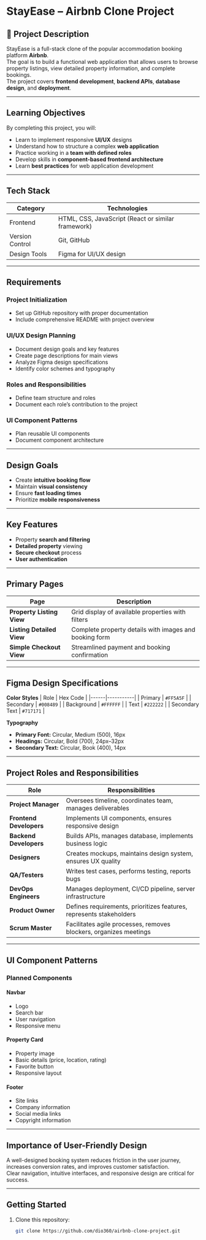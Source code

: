 # StayEase – Airbnb Clone Project

## 📖 Project Description
StayEase is a full-stack clone of the popular accommodation booking platform **Airbnb**.  
The goal is to build a functional web application that allows users to browse property listings, view detailed property information, and complete bookings.  
The project covers **frontend development**, **backend APIs**, **database design**, and **deployment**.

---

## Learning Objectives
By completing this project, you will:
- Learn to implement responsive **UI/UX** designs  
- Understand how to structure a complex **web application**
- Practice working in a **team with defined roles**
- Develop skills in **component-based frontend architecture**
- Learn **best practices** for web application development

---

## Tech Stack
| Category | Technologies |
|-----------|---------------|
| Frontend | HTML, CSS, JavaScript (React or similar framework) |
| Version Control | Git, GitHub |
| Design Tools | Figma for UI/UX design |

---

## Requirements

### **Project Initialization**
- Set up GitHub repository with proper documentation  
- Include comprehensive README with project overview  

### **UI/UX Design Planning**
- Document design goals and key features  
- Create page descriptions for main views  
- Analyze Figma design specifications  
- Identify color schemes and typography  

### **Roles and Responsibilities**
- Define team structure and roles  
- Document each role’s contribution to the project  

### **UI Component Patterns**
- Plan reusable UI components  
- Document component architecture  

---

## Design Goals
- Create **intuitive booking flow**
- Maintain **visual consistency**
- Ensure **fast loading times**
- Prioritize **mobile responsiveness**

---

## Key Features
- Property **search and filtering**
- **Detailed property** viewing
- **Secure checkout** process
- **User authentication**

---

## Primary Pages

| Page | Description |
|------|--------------|
| **Property Listing View** | Grid display of available properties with filters |
| **Listing Detailed View** | Complete property details with images and booking form |
| **Simple Checkout View** | Streamlined payment and booking confirmation |

---

## Figma Design Specifications

**Color Styles**
| Role | Hex Code |
|------|-----------|
| Primary | `#FF5A5F` |
| Secondary | `#008489` |
| Background | `#FFFFFF` |
| Text | `#222222` |
| Secondary Text | `#717171` |

**Typography**
- **Primary Font:** Circular, Medium (500), 16px  
- **Headings:** Circular, Bold (700), 24px–32px  
- **Secondary Text:** Circular, Book (400), 14px  

---

## Project Roles and Responsibilities

| Role | Responsibilities |
|------|-------------------|
| **Project Manager** | Oversees timeline, coordinates team, manages deliverables |
| **Frontend Developers** | Implements UI components, ensures responsive design |
| **Backend Developers** | Builds APIs, manages database, implements business logic |
| **Designers** | Creates mockups, maintains design system, ensures UX quality |
| **QA/Testers** | Writes test cases, performs testing, reports bugs |
| **DevOps Engineers** | Manages deployment, CI/CD pipeline, server infrastructure |
| **Product Owner** | Defines requirements, prioritizes features, represents stakeholders |
| **Scrum Master** | Facilitates agile processes, removes blockers, organizes meetings |

---

## UI Component Patterns
### Planned Components

#### **Navbar**
- Logo  
- Search bar  
- User navigation  
- Responsive menu  

#### **Property Card**
- Property image  
- Basic details (price, location, rating)  
- Favorite button  
- Responsive layout  

#### **Footer**
- Site links  
- Company information  
- Social media links  
- Copyright information  

---

## Importance of User-Friendly Design
A well-designed booking system reduces friction in the user journey, increases conversion rates, and improves customer satisfaction.  
Clear navigation, intuitive interfaces, and responsive design are critical for success.

---

## Getting Started
1. Clone this repository:
   ```bash
   git clone https://github.com/dio360/airbnb-clone-project.git
